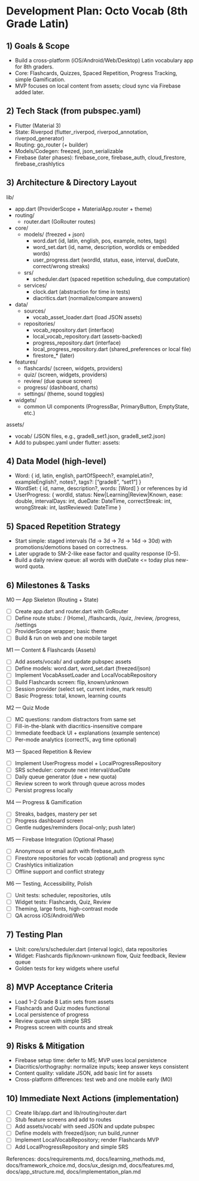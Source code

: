 # Development Plan: Octo Vocab (8th Grade Latin)

## 1) Goals & Scope
- Build a cross-platform (iOS/Android/Web/Desktop) Latin vocabulary app for 8th graders.
- Core: Flashcards, Quizzes, Spaced Repetition, Progress Tracking, simple Gamification.
- MVP focuses on local content from assets; cloud sync via Firebase added later.

## 2) Tech Stack (from pubspec.yaml)
- Flutter (Material 3)
- State: Riverpod (flutter_riverpod, riverpod_annotation, riverpod_generator)
- Routing: go_router (+ builder)
- Models/Codegen: freezed, json_serializable
- Firebase (later phases): firebase_core, firebase_auth, cloud_firestore, firebase_crashlytics

## 3) Architecture & Directory Layout
lib/
- app.dart (ProviderScope + MaterialApp.router + theme)
- routing/
  - router.dart (GoRouter routes)
- core/
  - models/ (freezed + json)
    - word.dart (id, latin, english, pos, example, notes, tags)
    - word_set.dart (id, name, description, wordIds or embedded words)
    - user_progress.dart (wordId, status, ease, interval, dueDate, correct/wrong streaks)
  - srs/
    - scheduler.dart (spaced repetition scheduling, due computation)
  - services/
    - clock.dart (abstraction for time in tests)
    - diacritics.dart (normalize/compare answers)
- data/
  - sources/
    - vocab_asset_loader.dart (load JSON assets)
  - repositories/
    - vocab_repository.dart (interface)
    - local_vocab_repository.dart (assets-backed)
    - progress_repository.dart (interface)
    - local_progress_repository.dart (shared_preferences or local file)
    - firestore_* (later)
- features/
  - flashcards/ (screen, widgets, providers)
  - quiz/ (screen, widgets, providers)
  - review/ (due queue screen)
  - progress/ (dashboard, charts)
  - settings/ (theme, sound toggles)
- widgets/
  - common UI components (ProgressBar, PrimaryButton, EmptyState, etc.)

assets/
- vocab/ (JSON files, e.g., grade8_set1.json, grade8_set2.json)
- Add to pubspec.yaml under flutter: assets:

## 4) Data Model (high-level)
- Word: { id, latin, english, partOfSpeech?, exampleLatin?, exampleEnglish?, notes?, tags?: [“grade8”, “set1”] }
- WordSet: { id, name, description?, words: [Word] } or references by id
- UserProgress: { wordId, status: New|Learning|Review|Known, ease: double, intervalDays: int, dueDate: DateTime, correctStreak: int, wrongStreak: int, lastReviewed: DateTime }

## 5) Spaced Repetition Strategy
- Start simple: staged intervals (1d → 3d → 7d → 14d → 30d) with promotions/demotions based on correctness.
- Later upgrade to SM-2-like ease factor and quality response (0–5).
- Build a daily review queue: all words with dueDate <= today plus new-word quota.

## 6) Milestones & Tasks

M0 — App Skeleton (Routing + State)
- [ ] Create app.dart and router.dart with GoRouter
- [ ] Define route stubs: / (Home), /flashcards, /quiz, /review, /progress, /settings
- [ ] ProviderScope wrapper; basic theme
- [ ] Build & run on web and one mobile target

M1 — Content & Flashcards (Assets)
- [ ] Add assets/vocab/ and update pubspec assets
- [ ] Define models: word.dart, word_set.dart (freezed/json)
- [ ] Implement VocabAssetLoader and LocalVocabRepository
- [ ] Build Flashcards screen: flip, known/unknown
- [ ] Session provider (select set, current index, mark result)
- [ ] Basic Progress: total, known, learning counts

M2 — Quiz Mode
- [ ] MC questions: random distractors from same set
- [ ] Fill-in-the-blank with diacritics-insensitive compare
- [ ] Immediate feedback UI + explanations (example sentence)
- [ ] Per-mode analytics (correct%, avg time optional)

M3 — Spaced Repetition & Review
- [ ] Implement UserProgress model + LocalProgressRepository
- [ ] SRS scheduler: compute next interval/dueDate
- [ ] Daily queue generator (due + new quota)
- [ ] Review screen to work through queue across modes
- [ ] Persist progress locally

M4 — Progress & Gamification
- [ ] Streaks, badges, mastery per set
- [ ] Progress dashboard screen
- [ ] Gentle nudges/reminders (local-only; push later)

M5 — Firebase Integration (Optional Phase)
- [ ] Anonymous or email auth with firebase_auth
- [ ] Firestore repositories for vocab (optional) and progress sync
- [ ] Crashlytics initialization
- [ ] Offline support and conflict strategy

M6 — Testing, Accessibility, Polish
- [ ] Unit tests: scheduler, repositories, utils
- [ ] Widget tests: Flashcards, Quiz, Review
- [ ] Theming, large fonts, high-contrast mode
- [ ] QA across iOS/Android/Web

## 7) Testing Plan
- Unit: core/srs/scheduler.dart (interval logic), data repositories
- Widget: Flashcards flip/known-unknown flow, Quiz feedback, Review queue
- Golden tests for key widgets where useful

## 8) MVP Acceptance Criteria
- Load 1–2 Grade 8 Latin sets from assets
- Flashcards and Quiz modes functional
- Local persistence of progress
- Review queue with simple SRS
- Progress screen with counts and streak

## 9) Risks & Mitigation
- Firebase setup time: defer to M5; MVP uses local persistence
- Diacritics/orthography: normalize inputs; keep answer keys consistent
- Content quality: validate JSON, add basic lint for assets
- Cross-platform differences: test web and one mobile early (M0)

## 10) Immediate Next Actions (implementation)
- [ ] Create lib/app.dart and lib/routing/router.dart
- [ ] Stub feature screens and add to routes
- [ ] Add assets/vocab/ with seed JSON and update pubspec
- [ ] Define models with freezed/json; run build_runner
- [ ] Implement LocalVocabRepository; render Flashcards MVP
- [ ] Add LocalProgressRepository and simple SRS

References: docs/requirements.md, docs/learning_methods.md, docs/framework_choice.md, docs/ux_design.md, docs/features.md, docs/app_structure.md, docs/implementation_plan.md
